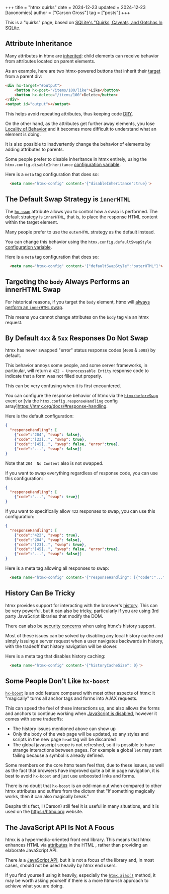 +++
title = "htmx quirks"
date = 2024-12-23
updated = 2024-12-23
[taxonomies]
author = ["Carson Gross"]
tag = ["posts"]
+++

This is a "quirks" page, based on [SQLite's "Quirks, Caveats, and Gotchas In SQLite](https://www.sqlite.org/quirks.html).

## Attribute Inheritance

Many attributes in htmx are [inherited](/@docs#inheritance): child elements can receive behavior from attributes located 
on parent elements.

As an example, here are two htmx-powered buttons that inherit their [target](@/attributes/hx-target.md) from a parent 
div:

```html
<div hx-target="#output">
    <button hx-post="/items/100/like">Like</button>
    <button hx-delete="/items/100">Delete</button>
</div>
<output id="output"></output>
```

This helps avoid repeating attributes, thus keeping code [DRY](https://en.wikipedia.org/wiki/Don%27t_repeat_yourself).

On the other hand, as the attributes get further away elements, you lose [Locality of Behavior](@/essays/locality-of-behaviour.md)
and it becomes more difficult to understand what an element is doing.

It is also possible to inadvertently change the behavior of elements by adding attributes to parents.

Some people prefer to disable inheritance in htmx entirely, using the `htmx.config.disableInheritance` 
[configuration variable](/@docs.md#config).  

Here is a `meta` tag configuration that does so:

```html
  <meta name="htmx-config" content='{"disableInheritance":true}'>
```

## The Default Swap Strategy is `innerHTML`

The [`hx-swap`](@/attributes/hx-swap.md) attribute allows you to control how a swap is performed.  The default strategy is
`innerHTML`, that is, to place the response HTML content within the target element.

Many people prefer to use the `outerHTML` strategy as the default instead.

You can change this behavior using the `htmx.config.defaultSwapStyle` 
[configuration variable](/@docs.md#config).

Here is a `meta` tag configuration that does so:

```html
  <meta name="htmx-config" content='{"defaultSwapStyle":"outerHTML"}'>
```

## Targeting the `body` Always Performs an innerHTML Swap

For historical reasons, if you target the `body` element, htmx will
[always perform an `innerHTML` swap](https://github.com/bigskysoftware/htmx/blob/fb78106dc6ef20d3dfa7e54aca20408c4e4336fc/src/htmx.js#L1696).

This means you cannot change attributes on the `body` tag via an htmx request.

## By Default `4xx` & `5xx` Responses Do Not Swap

htmx has never swapped "error" status response codes (`400`s & `500`s) by default.

This behavior annoys some people, and some server frameworks, in particular, will return a `422 - Unprocessable Entity` 
response code to indicate that a form was not filled out properly.  

This can be very confusing when it is first encountered.

You can configure the response behavior of htmx via the [`htmx:beforeSwap`](@/docs.md#modifying_swapping_behavior_with_events) 
event or [via the `htmx.config.responseHandling` config array]https://htmx.org/docs/#response-handling.

Here is the default configuration:

```json
{
  "responseHandling": [
    {"code":"204", "swap": false},
    {"code":"[23]..", "swap": true},
    {"code":"[45]..", "swap": false, "error":true},
    {"code":"...", "swap": false}]
}
```

Note that `204  No Content` also is not swapped.

If you want to swap everything regardless of response code, you can use this configuration:

```json
{
  "responseHandling": [
    {"code":"...", "swap": true}]
}
```

If you want to specifically allow `422` responses to swap, you can use this configuration:

```json
{
  "responseHandling": [
    {"code":"422", "swap": true},
    {"code":"204", "swap": false},
    {"code":"[23]..", "swap": true},
    {"code":"[45]..", "swap": false, "error":true},
    {"code":"...", "swap": false}]
}
```

Here is a meta tag allowing all responses to swap:

```html
  <meta name="htmx-config" content='{"responseHandling": [{"code":"...", "swap": true}]'>
```

## History Can Be Tricky

htmx provides support for interacting with the broswer's [history](@/docs.md#history).  This can be very powerful, but it
can also be tricky, particularly if you are using 3rd party JavaScript libraries that modify the DOM.

There can also be [security concerns](@/docs.md#hx-history) when using htmx's history support.

Most of these issues can be solved by disabling any local history cache and simply issuing a server request when a 
user navigates backwards in history, with the tradeoff that history navigation will be slower.

Here is a meta tag that disables history caching:

```html
  <meta name="htmx-config" content='{"historyCacheSize": 0}'>
```

## Some People Don't Like `hx-boost`

[`hx-boost`](@/attributes/hx-boost.md) is an odd feature compared with most other aspects of htmx: it "magically" turns
all anchor tags and forms into AJAX requests.

This can speed the feel of these interactions up, and also allows the forms and anchors to continue working when 
[JavaScript is disabled](https://developer.mozilla.org/en-US/docs/Glossary/Progressive_Enhancement), however it comes 
with some tradeoffs:

* The history issues mentioned above can show up
* Only the body of the web page will be updated, so any styles and scripts in the new page `head` tag will be discarded
* The global javascript scope is not refreshed, so it is possible to have strange interactions between pages.  For example
  a global `let` may start failing because a symbol is already defined.

Some members on the core htmx team feel that, due to these issues, as well as the fact that browsers have improved 
quite a bit in page navigation, it is best to avoid `hx-boost` and just use unboosted links and forms.

There is no doubt that `hx-boost` is an odd-man out when compared to other htmx attributes and suffers from the dictum
that "If something magically works, then it can also magically break."

Despite this fact, I (Carson) still feel it is useful in many situations, and it is used on the <https://htmx.org> 
website.

## The JavaScript API Is Not A Focus

htmx is a hypermedia-oriented front end library.  This means that htmx enhances HTML via 
[attributes](@/reference.md#attributes) in the HTML , rather than providing an elaborate
JavaScript API.

There _is_ a [JavaScript API](@/reference.md#api), but it is not a focus of the library and, in most cases,
should not be used heavily by htmx end users.

If you find yourself using it heavily, especially the [`htmx.ajax()`](@/api.md#ajax) method, it may be
worth asking yourself if there is a more htmx-ish approach to achieve what you are doing.

